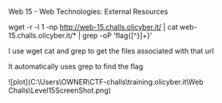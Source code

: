 Web 15 - Web Technologies: External Resources

wget -r -l 1 -np http://web-15.challs.olicyber.it/ | cat web-15.challs.olicyber.it/* | grep -oP 'flag\{[^}]+\}'

I use wget cat and grep to get the files associated with that url 

It automatically uses grep to find the flag 

![plot](C:\Users\OWNER\CTF-challs\training.olicyber.it\Web Challs\Level15ScreenShot.png)